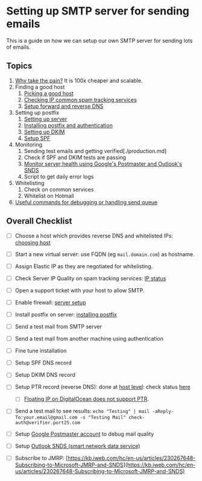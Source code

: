 # Setting up SMTP server for sending emails

This is a guide on how we can setup our own SMTP server for sending lots of emails.


## Topics

1. [Why take the pain?](./why-smtp.md) It is 100x cheaper and scalable.
2. Finding a good host
    1. [Picking a good host](./choosing-host.md)
    2. [Checking IP common spam tracking services](./ip-status.md)
    3. [Setup forward and reverse DNS](./dns-setup.md)
3. Setting up postfix
    1. [Setting up server](./server-setup.md)
    2. [Installing postfix and authentication](./setting-up-postfix.md)
    3. [Setting up DKIM](./setting-up-dkim.md)
    4. [Setup SPF](./spf.md)
4. Monitoring
    1. Sending test emails and getting verified[./production.md]
    2. Check if SPF and DKIM tests are passing
    3. [Monitor server health using Google's Postmaster and Outlook's SNDS](./monitoring-services.md)
    4. Script to get daily error logs
5. Whitelisting
    1. Check on common services
    2. Whitelist on Hotmail
6. [Useful commands for debugging or handling send queue](./postfix-commands.md)


## Overall Checklist
- [ ] Choose a host which provides reverse DNS and whitelisted IPs: [choosing host](./choosing-host.md)
- [ ] Start a new virtual server: use FQDN (eg `mail.domain.com`) as hostname.
- [ ]  Assign Elastic IP as they are negotiated for whitelisting.
- [ ]  Check Server IP Quality on spam tracking services: [IP status](./ip-status.md)

- [ ] Open a support ticket with your host to allow SMTP.
- [ ] Enable firewall: [server setup](./server-setup.md)
- [ ] Install postfix on server: [installing postfix](./setting-up-postfix.md)
- [ ] Send a test mail from SMTP server
- [ ] Send a test mail from another machine using authentication

- [ ] Fine tune installation
- [ ] Setup SPF DNS record
- [ ] Setup DKIM DNS record
- [ ] Setup PTR record (reverse DNS): done at [host level](http://joshua5201.github.io/blog/2015/06/06/setting-up-reverse-dns-ptr-record-in-digitalocean/): check status [here](https://mxtoolbox.com/SuperTool.aspx?action=ptr%3a159.65.157.119&run=toolpage#)
    - [ ]  [Floating IP on DigitalOcean does not support PTR](https://www.digitalocean.com/community/questions/how-do-i-set-the-ptr-for-a-floating-ip).
- [ ]  Send a test mail to see results: `echo "Testing" | mail -aReply-To:your.email@gmail.com -s "Testing Mail" check-auth@verifier.port25.com`

- [ ]  Setup [Google Postmaster account](https://postmaster.google.com/u/0/dashboards#do=screener.in&st=domainReputation&dr=7) to debug mail quality
- [ ]  Setup [Outlook SNDS (smart network data service)](https://sendersupport.olc.protection.outlook.com/snds/index.aspx?wa=wsignin1.0)
- [ ]  Subscribe to JMRP: [https://kb.iweb.com/hc/en-us/articles/230267648-Subscribing-to-Microsoft-JMRP-and-SNDS](https://kb.iweb.com/hc/en-us/articles/230267648-Subscribing-to-Microsoft-JMRP-and-SNDS)

